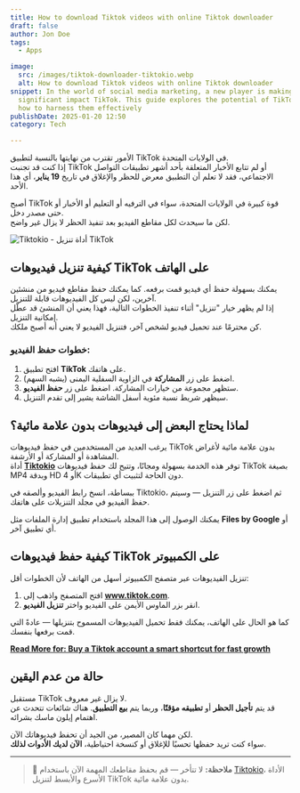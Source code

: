 ```yaml
---
title: How to download Tiktok videos with online Tiktok downloader
draft: false
author: Jon Doe 
tags:
  - Apps

image:
  src: /images/tiktok-downloader-tiktokio.webp
  alt: How to download Tiktok videos with online Tiktok downloader
snippet: In the world of social media marketing, a new player is making a
  significant impact TikTok. This guide explores the potential of TikTok ads and
  how to harness them effectively
publishDate: 2025-01-20 12:50
category: Tech

---
```



الأمور تقترب من نهايتها بالنسبة لتطبيق TikTok في الولايات المتحدة.  
إذا كنت قد تجنبت TikTok أو لم تتابع الأخبار المتعلقة بأحد أشهر تطبيقات التواصل الاجتماعي، فقد لا تعلم أن التطبيق معرض للحظر والإغلاق في تاريخ **19 يناير**، أي هذا الأحد.  

أصبح TikTok قوة كبيرة في الولايات المتحدة، سواء في الترفيه أو التعليم أو الأخبار أو حتى مصدر دخل.  
لكن ما سيحدث لكل مقاطع الفيديو بعد تنفيذ الحظر لا يزال غير واضح.

![Tiktokio - أداة تنزيل TikTok](/images/tiktok-downloader-tiktokio.webp "Tiktokio - كيفية تنزيل فيديوهات TikTok")

## كيفية تنزيل فيديوهات TikTok على الهاتف

يمكنك بسهولة حفظ أي فيديو قمت برفعه. كما يمكنك حفظ مقاطع فيديو من منشئين آخرين، لكن ليس كل الفيديوهات قابلة للتنزيل.  
إذا لم يظهر خيار "تنزيل" أثناء تنفيذ الخطوات التالية، فهذا يعني أن المنشئ قد عطّل إمكانية التنزيل.  
كن محترمًا عند تحميل فيديو لشخص آخر، فتنزيل الفيديو لا يعني أنه أصبح ملكك.

### خطوات حفظ الفيديو:

1. افتح تطبيق **TikTok** على هاتفك.  
2. اضغط على زر **المشاركة** في الزاوية السفلية اليمنى (يشبه السهم).  
3. ستظهر مجموعة من خيارات المشاركة. اضغط على زر **حفظ الفيديو**.  
4. سيظهر شريط نسبة مئوية أسفل الشاشة يشير إلى تقدم التنزيل.

## لماذا يحتاج البعض إلى فيديوهات بدون علامة مائية؟

يرغب العديد من المستخدمين في حفظ فيديوهات TikTok بدون علامة مائية لأغراض المشاهدة أو المشاركة أو الأرشفة.  
أداة [**Tiktokio**](https://tiktokio.cam/) توفر هذه الخدمة بسهولة ومجانًا، وتتيح لك حفظ فيديوهات TikTok بصيغة MP4 وبدقة HD أو 4K دون الحاجة لتثبيت أي تطبيقات.

ببساطة، انسخ رابط الفيديو وألصقه في Tiktokio، ثم اضغط على زر التنزيل — وسيتم حفظ الفيديو في مجلد التنزيلات على هاتفك.

يمكنك الوصول إلى هذا المجلد باستخدام تطبيق إدارة الملفات مثل **Files by Google** أو أي تطبيق آخر.

## كيفية حفظ فيديوهات TikTok على الكمبيوتر

تنزيل الفيديوهات عبر متصفح الكمبيوتر أسهل من الهاتف لأن الخطوات أقل:

1. افتح المتصفح واذهب إلى **www.tiktok.com**.  
2. انقر بزر الماوس الأيمن على الفيديو واختر **تنزيل الفيديو**.

كما هو الحال على الهاتف، يمكنك فقط تحميل الفيديوهات المسموح بتنزيلها — عادةً التي قمت برفعها بنفسك.

**[Read More for: Buy a Tiktok account a smart shortcut for fast growth](it/blog/buy-a-tiktok-account-a-smart-shortcut-for-fast-growth "buy a tiktok account a smart shortcut for fast growth")**


## حالة من عدم اليقين

مستقبل TikTok لا يزال غير معروف.  
قد يتم **تأجيل الحظر** أو **تطبيقه مؤقتًا**، وربما يتم **بيع التطبيق**. هناك شائعات تتحدث عن اهتمام إيلون ماسك بشرائه.

لكن مهما كان المصير، من الجيد أن تحفظ فيديوهاتك الآن.  
سواء كنت تريد حفظها تحسبًا للإغلاق أو كنسخة احتياطية، **الآن لديك الأدوات لذلك**.

---
> 🧠 **ملاحظة:** لا تتأخر — قم بحفظ مقاطعك المهمة الآن باستخدام [Tiktokio](https://tiktokio.cam/)، الأداة الأسرع والأبسط لتنزيل TikTok بدون علامة مائية.
